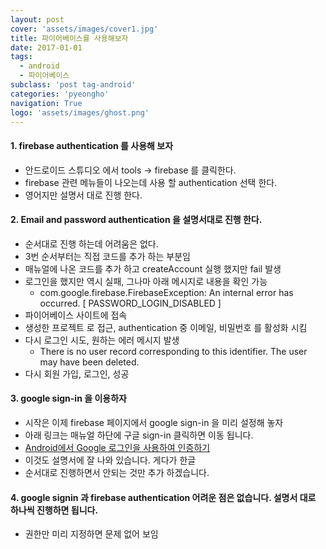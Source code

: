 ```yaml
---
layout: post
cover: 'assets/images/cover1.jpg'
title: 파이어베이스를 사용해보자
date: 2017-01-01
tags: 
  - android
  - 파이어베이스 
subclass: 'post tag-android'
categories: 'pyeongho'
navigation: True
logo: 'assets/images/ghost.png'    
---
```




#### 1. firebase authentication 를 사용해 보자 
 - 안드로이드 스튜디오 에서 tools -> firebase 를 클릭한다.
 - firebase 관련 메뉴들이 나오는데 사용 할 authentication 선택 한다. 
 - 영어지만 설명서 대로 진행 한다.

#### 2. Email and password authentication 을 설명서대로 진행 한다.
 - 순서대로 진행 하는데 어려움은 없다.
 - 3번 순서부터는 직접 코드를 추가 하는 부분임
 - 매뉴얼에 나온 코드를 추가 하고 createAccount 실행 했지만 fail 발생
 - 로그인을 했지만 역시 실패, 그나마 아래 메시지로 내용을 확인 가능
   - com.google.firebase.FirebaseException: An internal error has occurred. [ PASSWORD_LOGIN_DISABLED ]
 - 파이어베이스 사이트에 접속
 - 생성한 프로젝트 로 접근, authentication 중 이메일, 비밀번호 를 활성화 시킴
 - 다시 로그인 시도, 원하는 에러 메시지 발생 
   - There is no user record corresponding to this identifier. The user may have been deleted.
 - 다시 회원 가입, 로그인,  성공

#### 3. google sign-in 을 이용하자 
 - 시작은 이제 firebase 페이지에서 google sign-in 을 미리 설정해 놓자
 - 아래 링크는 매뉴얼 하단에 구글 sign-in 클릭하면 이동 됩니다.
 - [Android에서 Google 로그인을 사용하여 인증하기](https://firebase.google.com/docs/auth/android/google-signin?utm_source=studio)
 - 이것도 설명서에 잘 나와 있습니다. 게다가 한글
 - 순서대로 진행하면서 안되는 것만 추가 하겠습니다.

#### 4. google signin 과 firebase authentication 어려운 점은 없습니다. 설명서 대로 하나씩 진행하면 됩니다.
 - 권한만 미리 지정하면 문제 없어 보임